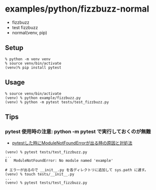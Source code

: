# examples/python/fizzbuzz-normal
- fizzbuzz
- test fizzbuzz
- normal(venv, pip)



## Setup
```
% python -m venv venv
% source venv/bin/activate
(venv)% pip install pytest
```



## Usage
```
% source venv/bin/activate
(venv) % python example/fizzbuzz.py
(venv) % python -m pytest tests/test_fizzbuzz.py
```



## Tips
### pytest 使用時の注意: python -m pytest で実行しておくのが無難
- [pytestした時にModuleNotFoundErrorが出る時の原因と対処法](https://zenn.dev/pesuchin/articles/9573476d53d234f09433)

```
(venv) % pytest tests/test_fizzbuzz.py
...
E   ModuleNotFoundError: No module named 'example'

# エラーが出るので __init__.py を各ディレクトリに追加して sys.path に通す。
(venv) % touch tests/__init__.py
...
(venv) % pytest tests/test_fizzbuzz.py
```

